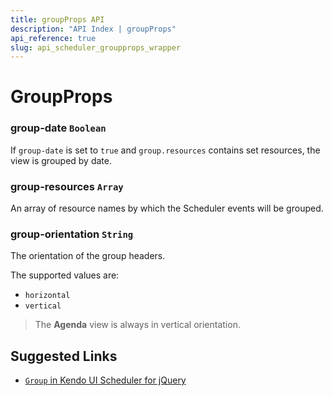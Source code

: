 ```yaml
---
title: groupProps API
description: "API Index | groupProps"
api_reference: true
slug: api_scheduler_groupprops_wrapper
---
```


# GroupProps

### group-date `Boolean`

If `group-date` is set to `true` and `group.resources` contains set resources, the view is grouped by date.

### group-resources `Array`

An array of resource names by which the Scheduler events will be grouped.

### group-orientation `String`

The orientation of the group headers.

The supported values are:

* `horizontal`
* `vertical`

> The **Agenda** view is always in vertical orientation.

## Suggested Links

* [`Group` in Kendo UI Scheduler for jQuery](https://docs.telerik.com/kendo-ui/api/javascript/ui/scheduler/configuration/group)
